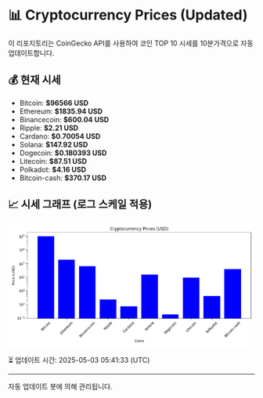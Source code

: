 
# 📊 Cryptocurrency Prices (Updated)

이 리포지토리는 CoinGecko API를 사용하여 코인 TOP 10 시세를 10분가격으로 자동 업데이트합니다.

## 💰 현재 시세
- Bitcoin: **$96566 USD**
- Ethereum: **$1835.94 USD**
- Binancecoin: **$600.04 USD**
- Ripple: **$2.21 USD**
- Cardano: **$0.70054 USD**
- Solana: **$147.92 USD**
- Dogecoin: **$0.180393 USD**
- Litecoin: **$87.51 USD**
- Polkadot: **$4.16 USD**
- Bitcoin-cash: **$370.17 USD**

## 📈 시세 그래프 (로그 스케일 적용)
![Crypto Prices](crypto_prices.png)

⏳ 업데이트 시간: 2025-05-03 05:41:33 (UTC)

---
자동 업데이트 봇에 의해 관리됩니다.
